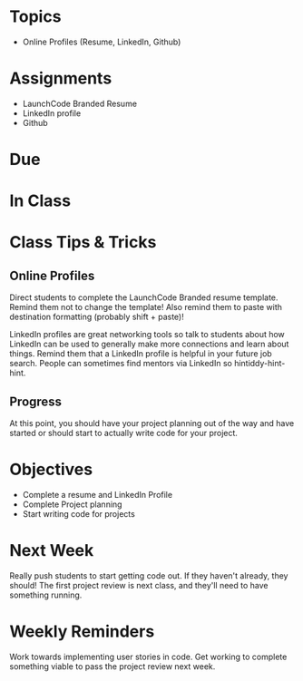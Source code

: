 # Topics
* Online Profiles (Resume, LinkedIn, Github)

# Assignments
* LaunchCode Branded Resume
* LinkedIn profile
* Github

# Due

# In Class

# Class Tips & Tricks
## Online Profiles
Direct students to complete the LaunchCode Branded resume template. Remind them not to change the template! Also remind them to paste with destination formatting (probably shift + paste)!

LinkedIn profiles are great networking tools so talk to students about how LinkedIn can be used to generally make more connections and learn about things. Remind them that a LinkedIn profile is helpful in your future job search. People can sometimes find mentors via LinkedIn so hintiddy-hint-hint.  

## Progress

At this point, you should have your project planning out of the way and have started or should start to actually write code for your project. 

# Objectives
* Complete a resume and LinkedIn Profile
* Complete Project planning
* Start writing code for projects

# Next Week

Really push students to start getting code out. If they haven't already, they should! The first project review is next class, and they'll need to have something running.

# Weekly Reminders

Work towards implementing user stories in code. Get working to complete something viable to pass the project review next week.